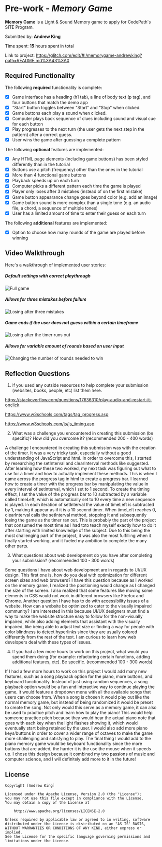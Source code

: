 # Pre-work - *Memory Game*

**Memory Game** is a Light & Sound Memory game to apply for CodePath's SITE Program. 

Submitted by: **Andrew King**

Time spent: **15** hours spent in total

Link to project: https://glitch.com/edit/#!/memorygame-andrewking?path=README.md%3A43%3A0

## Required Functionality

The following **required** functionality is complete:

* [x] Game interface has a heading (h1 tab), a line of body text (p tag), and four buttons that match the demo app
* [x] "Start" button toggles between "Start" and "Stop" when clicked. 
* [x] Game buttons each play a sound when clicked. 
* [x] Computer plays back sequence of clues including sound and visual cue for each button
* [x] Play progresses to the next turn (the user gets the next step in the pattern) after a correct guess. 
* [x] User wins the game after guessing a complete pattern

The following **optional** features are implemented:

* [X] Any HTML page elements (including game buttons) has been styled differently than in the tutorial
* [X] Buttons use a pitch (frequency) other than the ones in the tutorial
* [X] More than 4 functional game buttons
* [X] Playback speeds up on each turn
* [X] Computer picks a different pattern each time the game is played
* [X] Player only loses after 3 mistakes (instead of on the first mistake)
* [X] Game button appearance change goes beyond color (e.g. add an image)
* [X] Game button sound is more complex than a single tone (e.g. an audio file, a chord, a sequence of multiple tones)
* [X] User has a limited amount of time to enter their guess on each turn

The following **additional** features are implemented:

- [X] Option to choose how many rounds of the game are played before winning

## Video Walkthrough

Here's a walkthrough of implemented user stories:

##### Default settings with correct playthrough
![Full game](https://i.imgur.com/9RmKzEq.gif)

##### Allows for three mistakes before failure
![Losing after three mistakes](https://i.imgur.com/pBWQOD6.gif)

##### Game ends if the user does not guess within a certain timeframe
![Losing after the timer runs out](https://i.imgur.com/YsLYrKt.gif)

##### Allows for variable amount of rounds based on user input
![Changing the number of rounds needed to win](https://i.imgur.com/sSWkKlb.gif)

## Reflection Questions
1. If you used any outside resources to help complete your submission (websites, books, people, etc) list them here. 

https://stackoverflow.com/questions/17636310/play-audio-and-restart-it-onclick

https://www.w3schools.com/tags/tag_progress.asp

https://www.w3schools.com/js/js_timing.asp


2. What was a challenge you encountered in creating this submission (be specific)? How did you overcome it? (recommended 200 - 400 words) 

A challenge I encountered in creating this submission was with the creation of the timer. It was a very tricky task, especially without a good understanding of JavaScript and html. In order to overcome this, I started by researching the setInterval and clearInterval methods like suggested. After learning how these two worked, my next task was figuring out what to use for a timer and how to actually implement these methods. This is when I came across the progress tag in html to create a progress bar. I learned how to create a timer with the progress bar by manipulating the value in every interval of setInterval, which I set to 1 second. To create the timing effect, I set the value of the progress bar to 10 subtracted by a variable called timeLeft, which is automatically set to 10 every time a new sequence is played. In each iteration of setInterval the value of timeLeft is subtracted by 1, making it appear as if it is a 10 second timer. When timeLeft reaches 0, clearInterval calls the setInterval method, stopping it and subsequently losing the game as the timer ran out. This is probably the part of the project that consumed the most time as I had toto teach myself exactly how to do it after starting with limited knowledge of the subject. Due to this being the most challenging part of the project, it was also the most fulfilling when it finally started working, and it fueled my ambition to complete the many other parts.

3. What questions about web development do you have after completing your submission? (recommended 100 - 300 words) 

Some questions I have about web development are in regards to UI/UX design. This first one is, how do you deal with optimization for different screen sizes and web browsers? I have this question because as I worked on the memory game, I realized the positioning would change as I changed the size of the screen. I also realized that some features like moving some elements in CSS would not work in different browsers like Firefox and Chrome. Another question I have has to do with accessibility issues of a website. How can a website be optimized to cater to the visually impaired community?  I am interested in this because UI/UX designers must find a way to make the website structure easy to follow for the non-visually impaired, while also adding elements that assistant with the visually impaired, like being able to adjust text size or finding a way for people with color blindness to detect hyperlinks since they are usually colored differently from the rest of the text. I am curious to learn how web developers deal with these types of issues. 


4. If you had a few more hours to work on this project, what would you spend them doing (for example: refactoring certain functions, adding additional features, etc). Be specific. (recommended 100 - 300 words) 

  If I had a few more hours to work on this project I would add many new features, such as a song playback option for the piano, more buttons, and keyboard functionality. Instead of just using random sequences, a song playback option would be a fun and interactive way to continue playing the game. It would feature a dropdown menu with all the available songs that users can choose from. When a song is chosen it would play out like the normal memory game, but instead of being randomized it would be preset to create the song. Not only would this serve as a memory game, it can also be used to practice pitch and learn how to play the piano! This would help someone practice pitch because they would hear the actual piano note that goes with each key when the light flashes showing it, which would eventually start being retained by the user. I would also add more piano keys/buttons in order to cover a wider range of octaves to make the game more challenging and satisfying to play. The final thing I would add to the piano memory game would be keyboard functionality since the more buttons that are added, the harder it is the use the mouse when it speeds up. I chose this design because it combined my two passions of music and computer science, and I will definitely add more to it in the future! 



## License

    Copyright [Andrew King]

    Licensed under the Apache License, Version 2.0 (the "License");
    you may not use this file except in compliance with the License.
    You may obtain a copy of the License at

        http://www.apache.org/licenses/LICENSE-2.0

    Unless required by applicable law or agreed to in writing, software
    distributed under the License is distributed on an "AS IS" BASIS,
    WITHOUT WARRANTIES OR CONDITIONS OF ANY KIND, either express or implied.
    See the License for the specific language governing permissions and
    limitations under the License.
